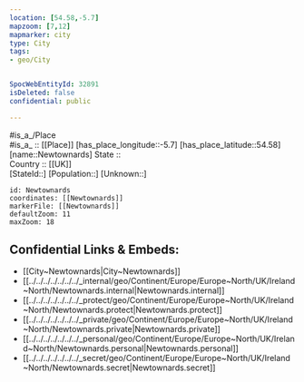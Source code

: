 ```yaml
---
location: [54.58,-5.7] 
mapzoom: [7,12] 
mapmarker: city 
type: City
tags:
- geo/City


SpocWebEntityId: 32891
isDeleted: false
confidential: public

---
```

#is_a_/Place  
#is_a_ :: [[Place]] 
[has_place_longitude::-5.7] 
[has_place_latitude::54.58] 
[name::Newtownards] 
State ::  
Country :: [[UK]]  
[StateId::] 
[Population::] 
[Unknown::] 


```leaflet
id: Newtownards
coordinates: [[Newtownards]] 
markerFile: [[Newtownards]] 
defaultZoom: 11 
maxZoom: 18
```


## Confidential Links & Embeds: 
- [[City~Newtownards|City~Newtownards]] 
- [[../../../../../../../_internal/geo/Continent/Europe/Europe~North/UK/Ireland~North/Newtownards.internal|Newtownards.internal]] 
- [[../../../../../../../_protect/geo/Continent/Europe/Europe~North/UK/Ireland~North/Newtownards.protect|Newtownards.protect]] 
- [[../../../../../../../_private/geo/Continent/Europe/Europe~North/UK/Ireland~North/Newtownards.private|Newtownards.private]] 
- [[../../../../../../../_personal/geo/Continent/Europe/Europe~North/UK/Ireland~North/Newtownards.personal|Newtownards.personal]] 
- [[../../../../../../../_secret/geo/Continent/Europe/Europe~North/UK/Ireland~North/Newtownards.secret|Newtownards.secret]] 
